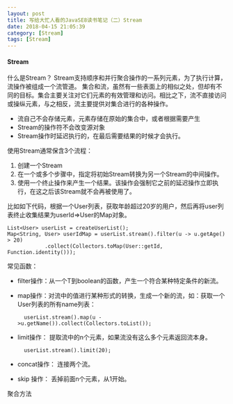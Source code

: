 ```yaml
---
layout: post
title: 写给大忙人看的JavaSE8读书笔记（二）Stream
date: 2018-04-15 21:05:39
category: [Stream]
tags: [Stream]
---
```


#### Stream

什么是Stream？
Stream支持顺序和并行聚合操作的一系列元素，为了执行计算，流操作被组成一个流管道。
集合和流，虽然有一些表面上的相似之处，但却有不同的目标。集合主要关注对它们元素的有效管理和访问。相比之下，流不直接访问或操纵元素，与之相反，流主要提供对集合进行的各种操作。

- 流自己不会存储元素，元素存储在原始的集合中，或者根据需要产生
- Stream的操作符不会改变源对象
- Stream操作时延迟执行的，在最后需要结果的时候才会执行。

使用Stream通常保含3个流程：

1. 创建一个Stream
2. 在一个或多个步骤中，指定将初始Stream转换为另一个Stream的中间操作。
3. 使用一个终止操作来产生一个结果。该操作会强制它之前的延迟操作立即执行，在这之后该Stream就不会再被使用了。

比如如下代码，根据一个User列表，获取年龄超过20岁的用户，然后再将user列表终止收集结果为userId=>User的Map对象。

	List<User> userList = createUserList();
	Map<String, User> userIdMap = userList.stream().filter(u -> u.getAge() > 20)
				.collect(Collectors.toMap(User::getId, Function.identity()));

常见函数：

- filter操作：从一个T到boolean的函数，产生一个符合某种特定条件的新流。
- map操作：对流中的值进行某种形式的转换，生成一个新的流，如：获取一个User列表的所有name列表：

		userList.stream().map(u ->u.getName()).collect(Collectors.toList());

- limit操作： 提取流中的n个元素，如果流没有这么多个元素返回流本身。

		userList.stream().limit(20);

-  concat操作： 连接两个流。
-  skip 操作： 丢掉前面n个元素，从1开始。


聚合方法
 

